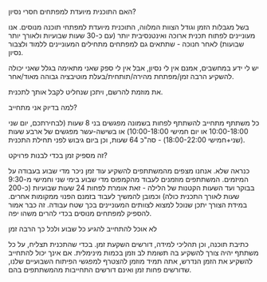 האם התוכנית מיועדת למפתחים חסרי נסיון?

בשל מגבלות הזמן וגודל הצוות המלווה, התוכנית מיועדת למפתחי תוכנה מנוסים.  אנו מעוניינים לפתוח תכנית ארוכה ואינטנסיבית יותר (עם כ-30 שעות שבועיות ולאורך יותר שבועות) לאחר חנוכה - שתתאים גם למפתחים מתחילים המעוניינים ללמוד ולצבור נסיון.




יש לי ידע במחשבים, אמנם אין לי נסיון, אבל אין לי ספק שאני מתאימה בגלל שאני יכולה להשקיע הרבה זמן/מפתחת מהירה/תותחית/בעלת מוטיבציה גבוהה מאוד/אחר.

את מוזמת להרשם, ויתכן שנחליט לקבל אותך לתכנית.




למה בדיוק אני מתחייב?

כל משתתף מתחייב להשתתף לפחות בשמונה מפגשים בני 8 שעות (לבחירתכם, יום שני 10:00-18:00 או יום חמישי 10:00-18:00) או בשישה-עשר מפגשים של ארבע שעות (שני+חמישי 18:00-22:00) - סה"כ 64 שעות,  וכן ביום גיבוש לפני תחילת התכנית. 



זה מספיק זמן בכדי לבנות פרויקט?

כנראה שלא.  אנחנו מצפים מהמשתתפים להשקיע עוד זמן ניכר מדי שבוע בעבודה על המיזמים.  המשתתפים מוזמנים לעבוד מהקמפוס מדי שבוע בימי שני וחמישי מ-9:30 בבוקר ועד השעות הקטנות של הלילה - זאת אומרת לפחות 24 שעות שבועיות (כ-200 שעות לאורך התכנית כולה) וכמובן להמשיך לעבוד בזמנם הפנוי ממקומות אחרים.  במידת הצורך יתכן שנוכל למצוא לצוותים המעוניינים בכך שטח עבודה.  זה כבר אמור להספיק למפתחים מנוסים בכדי להרים משהו יפה.



לא אוכל להתחייב להגיע כל שבוע ולכל כך הרבה זמן

כתיבת תוכנה, וכן תהליכי למידה, דורשים השקעת זמן.  בכדי שהתכנית תצליח, על כל משתתף יהיה צורך להשקיע בה תשומת לב וזמן בכמות מינימלית.  אם אינך יכול להתחייב להשקיע את הזמן הנדרש, אתה תמיד מוזמן להצטרף למפגשי הפיתוח השבועיים שלנו, שדורשים פחות זמן ואינם דורשים התחייבות מהמשתתפים בהם.
